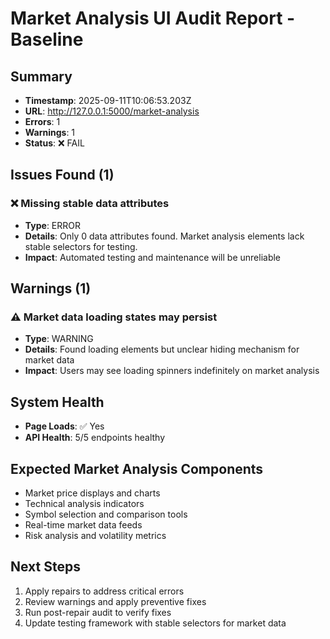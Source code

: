 # Market Analysis UI Audit Report - Baseline

## Summary
- **Timestamp**: 2025-09-11T10:06:53.203Z
- **URL**: http://127.0.0.1:5000/market-analysis
- **Errors**: 1
- **Warnings**: 1
- **Status**: ❌ FAIL

## Issues Found (1)

### ❌ Missing stable data attributes
- **Type**: ERROR
- **Details**: Only 0 data attributes found. Market analysis elements lack stable selectors for testing.
- **Impact**: Automated testing and maintenance will be unreliable


## Warnings (1)

### ⚠️ Market data loading states may persist
- **Type**: WARNING
- **Details**: Found loading elements but unclear hiding mechanism for market data
- **Impact**: Users may see loading spinners indefinitely on market analysis


## System Health
- **Page Loads**: ✅ Yes
- **API Health**: 5/5 endpoints healthy

## Expected Market Analysis Components
- Market price displays and charts
- Technical analysis indicators
- Symbol selection and comparison tools
- Real-time market data feeds
- Risk analysis and volatility metrics

## Next Steps
1. Apply repairs to address critical errors
2. Review warnings and apply preventive fixes
3. Run post-repair audit to verify fixes
4. Update testing framework with stable selectors for market data
